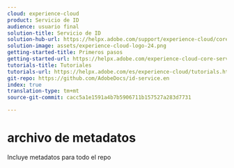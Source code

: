 ```yaml
---
cloud: experience-cloud
product: Servicio de ID
audience: usuario final
solution-title: Servicio de ID
solution-hub-url: https://helpx.adobe.com/support/experience-cloud/core-services.html
solution-image: assets/experience-cloud-logo-24.png
getting-started-title: Primeros pasos
getting-started-url: https://helpx.adobe.com/experience-cloud-core-services/get-started.html
tutorials-title: Tutoriales
tutorials-url: https://helpx.adobe.com/es/experience-cloud/tutorials.html
git-repo: https://github.com/AdobeDocs/id-service.en
index: true
translation-type: tm+mt
source-git-commit: cacc5a1e1591a4b7b5906711b157527a283d7731

---
```



# archivo de metadatos

Incluye metadatos para todo el repo
